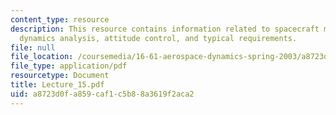 ```yaml
---
content_type: resource
description: This resource contains information related to spacecraft motion, attitude
  dynamics analysis, attitude control, and typical requirements.
file: null
file_location: /coursemedia/16-61-aerospace-dynamics-spring-2003/a8723d0fa859caf1c5b88a3619f2aca2_Lecture_15.pdf
file_type: application/pdf
resourcetype: Document
title: Lecture_15.pdf
uid: a8723d0f-a859-caf1-c5b8-8a3619f2aca2
---
```

